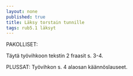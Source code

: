 ```yaml
---
layout: none
published: true
title: Läksy torstain tunnille
tags: rub5.1 läksyt
---
```

PAKOLLISET:

Täytä työvihkoon tekstin 2 fraasit s. 3-4.

PLUSSAT:
Työvihkon s. 4 alaosan käännöslauseet.
